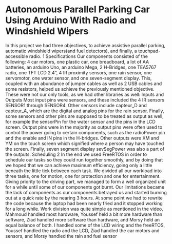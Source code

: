 # Autonomous Parallel Parking Car Using Arduino With Radio and Windshield Wipers


In this project we had three objectives, to achieve assistive parallel parking,
automatic windshield wipers(and fuel detectors), and finally, a touchpad-accessible radio.
1
Specifications
Our components consisted of the following: 4 car motors, one plastic car, one
breadboard, a lot of AA batteries, an arduino Uno, an arduino Mega, 2 H-Bridges, one
TEA5767 radio, one TFT LCD 2.4”, 4 IR proximity sensors, one rain sensor, one servomotor,
one water sensor, and one seven-segment display. This, coupled with an abundance of
jumper cables as well as 2 USB cables and some resistors, helped us achieve the previously
mentioned objective.
These were not our only tools, as we had other libraries as well:
Inputs and Outputs
Most input pins were sensors, and these included the 4 IR sensors SENSOR1
through SENSOR4. Other sensors include capteur_D and capteur_A, which are the digital
and analog pins for the rain sensor. Finally, some sensors and other pins are supposed to
be treated as output as well, for example the sensorPin for the water sensor and the pins
in the LCD screen.
Output pins were in the majority as output pins were often used to control the
power going to certain components, such as the radioPower pin and the enable and IN pins
in the H-bridges. Other outputs were XM and YM on the touch screen which signified where
a person may have touched the screen. Finally, seven segment display sevSegPower was
also a part of the outputs.
Scheduling
2
In the end we used FreeRTOS in order to schedule our tasks so they could run together
smoothly, and by doing that we hoped that we can achieve maximum efficiency, going only
a little beneath the little tick between each task. We divided all our workload into three
tasks, one for motion, one for protection and one for entertainment. Giving priority to the
driving part, we managed to form a well organized unit for a while until some of our
components got burnt.
Our limitations became the lack of components as our components betrayed us and
started burning out at a quick rate by the nearing 3 hours. At some point we had to rewrite
the code because the laptop had been nearly fried and it stopped working for a long while.
Work division was quite simple as mentioned in the video, Mahmoud handled most
hardware, Youssef held a bit more hardware than software, Ziad handled more software
than hardware, and Morsy held an equal balance of both. I handled some of the LCD wiring
and the freeRTOS, Youssef handled the radio and the LCD, Ziad handled the car motors
and sensors, and Morsy handled the rain and fuel sensor
